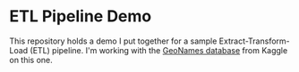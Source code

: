 # ETL Pipeline Demo

This repository holds a demo I put together for a sample Extract-Transform-Load (ETL) pipeline. I'm working with the [GeoNames database](https://www.kaggle.com/geonames/geonames-database) from Kaggle on this one.